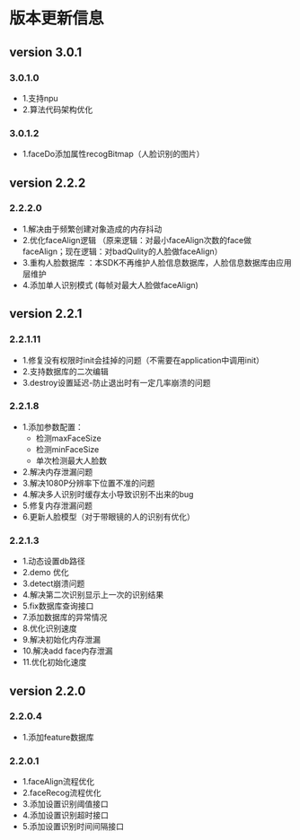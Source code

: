 # 版本更新信息

## version 3.0.1
### 3.0.1.0
* 1.支持npu
* 2.算法代码架构优化
### 3.0.1.2
* 1.faceDo添加属性recogBitmap（人脸识别的图片）

## version 2.2.2
### 2.2.2.0
* 1.解决由于频繁创建对象造成的内存抖动
* 2.优化faceAlign逻辑  （原来逻辑：对最小faceAlign次数的face做faceAlign；现在逻辑：对badQulity的人脸做faceAlign）
* 3.重构人脸数据库 ：本SDK不再维护人脸信息数据库，人脸信息数据库由应用层维护
* 4.添加单人识别模式 (每帧对最大人脸做faceAlign)

## version 2.2.1
### 2.2.1.11
* 1.修复没有权限时init会挂掉的问题（不需要在application中调用init）
* 2.支持数据库的二次编辑
* 3.destroy设置延迟-防止退出时有一定几率崩溃的问题
  
### 2.2.1.8
* 1.添加参数配置：
    * 检测maxFaceSize
    * 检测minFaceSize
    * 单次检测最大人脸数
* 2.解决内存泄漏问题
* 3.解决1080P分辨率下位置不准的问题
* 4.解决多人识别时缓存太小导致识别不出来的bug
* 5.修复内存泄漏问题
* 6.更新人脸模型（对于带眼镜的人的识别有优化）
  
### 2.2.1.3
* 1.动态设置db路径
* 2.demo 优化
* 3.detect崩溃问题
* 4.解决第二次识别显示上一次的识别结果
* 5.fix数据库查询接口
* 7.添加数据库的异常情况
* 8.优化识别速度
* 9.解决初始化内存泄漏
* 10.解决add face内存泄漏
* 11.优化初始化速度
  
## version 2.2.0
### 2.2.0.4
* 1.添加feature数据库
  
### 2.2.0.1
* 1.faceAlign流程优化
* 2.faceRecog流程优化
* 3.添加设置识别阈值接口
* 4.添加设置识别超时接口
* 5.添加设置识别时间间隔接口
  
